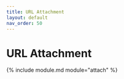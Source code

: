 ```yaml
---
title: URL Attachment
layout: default
nav_order: 50
---
```


# URL Attachment

{% include module.md module="attach" %}
